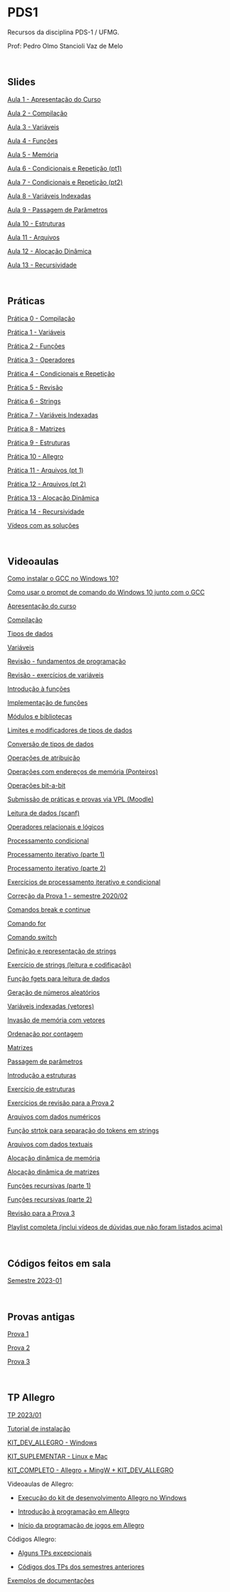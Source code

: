 # PDS1

Recursos da disciplina PDS-1 / UFMG.

Prof: Pedro Olmo Stancioli Vaz de Melo

<BR>

## Slides
  

[Aula 1 - Apresentação do Curso](https://docs.google.com/presentation/d/1ZH61XcHIhw61DdTsRbzzkYCNteDdXl9gp0fibx6K_r4/edit?usp=share_link)

[Aula 2 - Compilação](https://docs.google.com/presentation/d/1_v1HKznkARV1nJP5vwE1EjUxMYJVwgVqe_MY-qHwd6Y/edit?usp=share_link)

[Aula 3 - Variáveis](https://docs.google.com/presentation/d/1jNsUuPqwvS2vYUu-nQ9gGhm0i3jRLrcvsSJzUdMBeBQ/edit?usp=share_link)

[Aula 4 - Funções](https://docs.google.com/presentation/d/1nDh5qU25UGW5IqKK-0weHNbuoAgqrN5cYkh0H7Oyu0U/edit?usp=share_link)

[Aula 5 - Memória](https://docs.google.com/presentation/d/1SRK-B5gysUeR49jJngYS_P5Mc4JankPfyuzyA35NhsI/edit?usp=share_link)

[Aula 6 - Condicionais e Repetição (pt1)](https://docs.google.com/presentation/d/10Dlsk1EDG2RCVPS3qlpoaMJJH3x4WptfupdOdQ_gbG8/edit?usp=share_link)

[Aula 7 - Condicionais e Repetição (pt2)](https://docs.google.com/presentation/d/10uvwpKghmGptpq5MyoLhn10GV2Da1brJy4lkMxAY9jg/edit?usp=share_link)

[Aula 8 - Variáveis Indexadas](https://docs.google.com/presentation/d/1uQpVZXrZV-A17-kQZKE6jTFGaifAuRQ5eAkDlnOp8Kc/edit?usp=share_link)

[Aula 9 - Passagem de Parâmetros](https://docs.google.com/presentation/d/1FmjuTqFG1J8-Dy0q0wKHXqXdATsHtCGfFmcbx3X6Rf8/edit?usp=share_link)

[Aula 10 - Estruturas](https://docs.google.com/presentation/d/1Gi6PrunabsTtqL0XOG22ATIUzKJJgxh9n1oLu5hbtv0/edit?usp=share_link)

[Aula 11 - Arquivos](https://docs.google.com/presentation/d/11Wsmlzl_M7E-depg9NRN4UgqZ40rTOfGg8om6Z3_PPk/edit?usp=share_link)

[Aula 12 - Alocação Dinâmica](https://docs.google.com/presentation/d/1c5JEfEQNFkNLwyj4s0lwoVlS9HF_HJZQlTaiMJK4PMY/edit?usp=share_link)

[Aula 13 - Recursividade](https://docs.google.com/presentation/d/1CSU8ABKYgKlEO-s-YpKs7lgnJ2dVfMAxsVmnLI8v4Uw/edit?usp=share_link)

<BR>

## Práticas

[Prática 0 - Compilação](https://docs.google.com/document/d/1PAz73wA_4YDOatD3txwNrrYGBI4UxINfU7ar2_-3T-I/edit?usp=share_link)

[Prática 1 - Variáveis](https://docs.google.com/document/d/17f5YM2ZmPxCjbSdGB11vbnZ7sd0Xi4kW2fwoz3gJ8q8/edit?usp=share_link)

[Prática 2 - Funções](https://docs.google.com/document/d/1PZDx6oylI-DKI4eQBfEJk6kR8ka-PY-UoA5hdUdCBIQ/edit?usp=share_link)

[Prática 3 - Operadores](https://docs.google.com/document/d/1Zbi6oGezLEnLZZUUsk8GNY31DjRbuuRC-GN_L3J3-ek/edit?usp=share_link)

[Prática 4 - Condicionais e Repetição](https://docs.google.com/document/d/1mKenlTsLa_yRatx93-yLEkZrLvCsiOMZfcFhUAprO44/edit?usp=share_link)

[Prática 5 - Revisão](https://docs.google.com/document/d/1DjNbkDIYqMxxHPhWraglgpHhlP8bQ2ZlEImOB6PfEs0/edit?usp=share_link)

[Prática 6 - Strings](https://docs.google.com/document/d/1LUv4eObyDSE7fyYkvGKwWW93Tb9wugcNp2Zxct0hsy4/edit?usp=share_link)

[Prática 7 - Variáveis Indexadas](https://docs.google.com/document/d/10jv-PSaI4sLmlCnyg2vZDSw5nl0DOoV8MDRPmZpwm1I/edit?usp=share_link)

[Prática 8 - Matrizes](https://docs.google.com/document/d/1PFcqKrXmqsnX-xspBO8E4sd8ZkRTUONGd3lCGwP5DRs/edit?usp=share_link)

[Prática 9 - Estruturas](https://docs.google.com/document/d/1ktqClTVQTV2wWat0QdGrJVjOdpVpCMBuPLwQIJfEi1g/edit?usp=share_link)

[Prática 10 - Allegro](https://docs.google.com/document/d/17BsTJKgWA0EoVToPTKvqdEz_QZPb9vOarZeNJ2dAA0I/edit?usp=share_link)

[Prática 11 - Arquivos (pt 1)](https://docs.google.com/document/d/1wjlWk6t_ac2qlqlanNPzxQ0dul6PzzJiveI4GWTqVZc/edit?usp=share_link)

[Prática 12 - Arquivos (pt 2)](https://docs.google.com/presentation/d/1rXhsg4r1icyEDaYg0fbDE01vqXxcMd4AXZNoUpiY760/edit?usp=share_link)

[Prática 13 - Alocação Dinâmica](https://docs.google.com/document/d/1rsmRYzmrWDYS0j7Xek2GpqiBshbnSQF9kdzL9fuphuc/edit?usp=share_link)

[Prática 14 - Recursividade](https://docs.google.com/document/d/1_GrtKtgrMp6y4LXD4WhRmbq7pF86dZwyd4t-AZVp0YE/edit?usp=share_link)

[Vídeos com as soluções](https://docs.google.com/document/d/1eb5T6OouGTbBMNeXZfzVXEhrhMXNfeuz45IjIb-31BI/edit?usp=share_link)

<BR>

## Videoaulas

[Como instalar o GCC no Windows 10?](https://youtu.be/FzPBZjkoEmA)

[Como usar o prompt de comando do Windows 10 junto com o GCC](https://www.youtube.com/watch?v=55UX7YpRTig&list=PL_ClcqWHc8M-K0Q1AOpHCLzN_lKljdT1G&index=6)

[Apresentação do curso](https://www.youtube.com/watch?v=M4fIZBNC88E&list=PL_ClcqWHc8M-K0Q1AOpHCLzN_lKljdT1G&index=1)

[Compilação](https://www.youtube.com/watch?v=vBtWpewKbqY&list=PL_ClcqWHc8M-K0Q1AOpHCLzN_lKljdT1G&index=7)

[Tipos de dados](https://www.youtube.com/watch?v=k3zOQPeHu6o&list=PL_ClcqWHc8M-K0Q1AOpHCLzN_lKljdT1G&index=8)

[Variáveis](https://www.youtube.com/watch?v=v1vm2yT7xw4&list=PL_ClcqWHc8M-K0Q1AOpHCLzN_lKljdT1G&index=11)

[Revisão - fundamentos de programação](https://www.youtube.com/watch?v=Xgr_wfhX-4M&list=PL_ClcqWHc8M-K0Q1AOpHCLzN_lKljdT1G&index=12)

[Revisão - exercícios de variáveis](https://www.youtube.com/watch?v=Qy42xVmwKdM&list=PL_ClcqWHc8M-K0Q1AOpHCLzN_lKljdT1G&index=15)

[Introdução à funções](https://www.youtube.com/watch?v=4n_viRgIDbY&list=PL_ClcqWHc8M-K0Q1AOpHCLzN_lKljdT1G&index=16)

[Implementação de funções](https://www.youtube.com/watch?v=UhruSRCgcyQ&list=PL_ClcqWHc8M-K0Q1AOpHCLzN_lKljdT1G&index=17)

[Módulos e bibliotecas](https://www.youtube.com/watch?v=fOX2h6zNejU&list=PL_ClcqWHc8M-K0Q1AOpHCLzN_lKljdT1G&index=18)

[Limites e modificadores de tipos de dados](https://www.youtube.com/watch?v=VIhap5vHlDQ&list=PL_ClcqWHc8M-K0Q1AOpHCLzN_lKljdT1G&index=22)

[Conversão de tipos de dados](https://www.youtube.com/watch?v=57USmya7A2w&list=PL_ClcqWHc8M-K0Q1AOpHCLzN_lKljdT1G&index=23)

[Operações de atribuição](https://www.youtube.com/watch?v=DgQbhnv4VVg&list=PL_ClcqWHc8M-K0Q1AOpHCLzN_lKljdT1G&index=25)

[Operações com endereços de memória (Ponteiros)](https://www.youtube.com/watch?v=7MgzPjqjo5M&list=PL_ClcqWHc8M-K0Q1AOpHCLzN_lKljdT1G&index=24)

[Operações bit-a-bit](https://www.youtube.com/watch?v=y--jQCcNedE&list=PL_ClcqWHc8M-K0Q1AOpHCLzN_lKljdT1G&index=26)

[Submissão de práticas e provas via VPL (Moodle)](https://www.youtube.com/watch?v=41eTerF9kL8&list=PL_ClcqWHc8M-K0Q1AOpHCLzN_lKljdT1G&index=27)

[Leitura de dados (scanf)](https://www.youtube.com/watch?v=3-gpBalia1o&list=PL_ClcqWHc8M-K0Q1AOpHCLzN_lKljdT1G&index=28)

[Operadores relacionais e lógicos](https://www.youtube.com/watch?v=L21No4e31lo&list=PL_ClcqWHc8M-K0Q1AOpHCLzN_lKljdT1G&index=32)

[Processamento condicional](https://www.youtube.com/watch?v=fp9Gag6byTU&list=PL_ClcqWHc8M-K0Q1AOpHCLzN_lKljdT1G&index=33)

[Processamento iterativo (parte 1)](https://www.youtube.com/watch?v=OMSzVQxd5L8&list=PL_ClcqWHc8M-K0Q1AOpHCLzN_lKljdT1G&index=34)

[Processamento iterativo (parte 2)](https://www.youtube.com/watch?v=Kq8YaDFE6A0&list=PL_ClcqWHc8M-K0Q1AOpHCLzN_lKljdT1G&index=35)

[Exercícios de processamento iterativo e condicional](https://www.youtube.com/watch?v=kTY82RuD4CQ&list=PL_ClcqWHc8M-K0Q1AOpHCLzN_lKljdT1G&index=37)

[Correção da Prova 1 - semestre 2020/02](https://www.youtube.com/watch?v=EDo-awBmIFE&list=PL_ClcqWHc8M-K0Q1AOpHCLzN_lKljdT1G&index=40)

[Comandos break e continue](https://www.youtube.com/watch?v=CbBpFOvs1xw&list=PL_ClcqWHc8M-K0Q1AOpHCLzN_lKljdT1G&index=41)

[Comando for](https://www.youtube.com/watch?v=XInqo9e988Q&list=PL_ClcqWHc8M-K0Q1AOpHCLzN_lKljdT1G&index=42)

[Comando switch](https://www.youtube.com/watch?v=nl3WXIt94r0&list=PL_ClcqWHc8M-K0Q1AOpHCLzN_lKljdT1G&index=43)

[Definição e representação de strings](https://www.youtube.com/watch?v=2uR6ZPd5q7g&list=PL_ClcqWHc8M-K0Q1AOpHCLzN_lKljdT1G&index=44)

[Exercício de strings (leitura e codificação)](https://www.youtube.com/watch?v=LdydCAuUaKY&list=PL_ClcqWHc8M-K0Q1AOpHCLzN_lKljdT1G&index=45)

[Função fgets para leitura de dados](https://www.youtube.com/watch?v=mSdZTkrqQ2c&list=PL_ClcqWHc8M-K0Q1AOpHCLzN_lKljdT1G&index=48)

[Geração de números aleatórios](https://www.youtube.com/watch?v=RCCPpXOBCMM&list=PL_ClcqWHc8M-K0Q1AOpHCLzN_lKljdT1G&index=50)

[Variáveis indexadas (vetores)](https://www.youtube.com/watch?v=k-e_egOU-o4&list=PL_ClcqWHc8M-K0Q1AOpHCLzN_lKljdT1G&index=51)

[Invasão de memória com vetores](https://www.youtube.com/watch?v=t289mjFMUzA&list=PL_ClcqWHc8M-K0Q1AOpHCLzN_lKljdT1G&index=52)

[Ordenação por contagem](https://www.youtube.com/watch?v=od6icAXsEL4&list=PL_ClcqWHc8M-K0Q1AOpHCLzN_lKljdT1G&index=55)

[Matrizes](https://www.youtube.com/watch?v=YA-F7RkV8QI&list=PL_ClcqWHc8M-K0Q1AOpHCLzN_lKljdT1G&index=56)

[Passagem de parâmetros](https://www.youtube.com/watch?v=9I9e9WAhEfs&list=PL_ClcqWHc8M-K0Q1AOpHCLzN_lKljdT1G&index=57)

[Introdução a estruturas](https://www.youtube.com/watch?v=JmcsKxCOevY&list=PL_ClcqWHc8M-K0Q1AOpHCLzN_lKljdT1G&index=58)

[Exercício de estruturas](https://www.youtube.com/watch?v=wX4JJp4LOJU&list=PL_ClcqWHc8M-K0Q1AOpHCLzN_lKljdT1G&index=59)

[Exercícios de revisão para a Prova 2](https://www.youtube.com/watch?v=mrmNK2NPtQU&list=PL_ClcqWHc8M-K0Q1AOpHCLzN_lKljdT1G&index=70)

[Arquivos com dados numéricos](https://www.youtube.com/watch?v=L48F6BHJ5o4&list=PL_ClcqWHc8M-K0Q1AOpHCLzN_lKljdT1G&index=72)

[Função strtok para separação do tokens em strings](https://www.youtube.com/watch?v=n69hFFK2C9I&list=PL_ClcqWHc8M-K0Q1AOpHCLzN_lKljdT1G&index=73)

[Arquivos com dados textuais](https://www.youtube.com/watch?v=0S3ourscxj8&list=PL_ClcqWHc8M-K0Q1AOpHCLzN_lKljdT1G&index=74)

[Alocação dinâmica de memória](https://www.youtube.com/watch?v=RktJUMFynNo&list=PL_ClcqWHc8M-K0Q1AOpHCLzN_lKljdT1G&index=76)

[Alocação dinâmica de matrizes](https://www.youtube.com/watch?v=XE0anl8ckSM&list=PL_ClcqWHc8M-K0Q1AOpHCLzN_lKljdT1G&index=77)

[Funções recursivas (parte 1)](https://www.youtube.com/watch?v=-V3KXF094-0&list=PL_ClcqWHc8M-K0Q1AOpHCLzN_lKljdT1G&index=79)

[Funções recursivas (parte 2)](https://www.youtube.com/watch?v=T2m0NoEEvFE&list=PL_ClcqWHc8M-K0Q1AOpHCLzN_lKljdT1G&index=80)

[Revisão para a Prova 3](https://www.youtube.com/watch?v=LuX-px6vLrA&list=PL_ClcqWHc8M-K0Q1AOpHCLzN_lKljdT1G&index=82)

[Playlist completa (inclui vídeos de dúvidas que não foram listados acima)](https://www.youtube.com/watch?v=M4fIZBNC88E&list=PL_ClcqWHc8M-K0Q1AOpHCLzN_lKljdT1G&pp=gAQB)

<BR>

## Códigos feitos em sala

[Semestre 2023-01](https://github.com/pedroolmo/pedroolmo.github.io/tree/main/teaching/code_pds1_2023_1)

<BR>

## Provas antigas

[Prova 1](https://drive.google.com/drive/folders/1y8tcxxrpitfgdkqFOcgwJibrQsjQTTEw?usp=share_link)

[Prova 2](https://drive.google.com/drive/folders/1lNcyR6M0WKLAHZrTlm8MOB23fWm5z3h9?usp=share_link)

[Prova 3](https://drive.google.com/drive/folders/1Y6Kd457cO5k8WwpIHzkb6OAVh_RMkoP_?usp=share_link)

<BR>

## TP Allegro

[TP 2023/01](https://www.dropbox.com/s/ujyxuw7hhdopghg/TP_2023_01.zip?dl=0)

[Tutorial de instalação](https://docs.google.com/document/d/1W6KCcpRKO2-3iEuoTFtMYqiB7INfVUjxjSo-p_pNtMg/edit?usp=sharing)

[KIT_DEV_ALLEGRO - Windows](https://drive.google.com/file/d/1bS4PmLoJDCdo9AOkshg0aWm2FE7xg44K/view?usp=share_link)

[KIT_SUPLEMENTAR - Linux e Mac](https://drive.google.com/file/d/19Jfn2W1-2ooCibaF852m3ebJUK8_MCFs/view?usp=share_link)

[KIT_COMPLETO - Allegro + MingW + KIT_DEV_ALLEGRO](https://drive.google.com/file/d/19IiiJEr1gwf1yT5ODMnjzV2swbtAOz_U/view?usp=share_link)

Videoaulas de Allegro:

* [Execução do kit de desenvolvimento Allegro no Windows](https://www.youtube.com/watch?v=Jdgki2L0Ue8&list=PL_ClcqWHc8M-K0Q1AOpHCLzN_lKljdT1G&index=63)

* [Introdução à programação em Allegro](https://www.youtube.com/watch?v=NrsO89Er6ec&list=PL_ClcqWHc8M-K0Q1AOpHCLzN_lKljdT1G&index=64)

* [Início da programação de jogos em Allegro](https://www.youtube.com/watch?v=FhlHDtLTek0&list=PL_ClcqWHc8M-K0Q1AOpHCLzN_lKljdT1G&index=65)

Códigos Allegro:

* [Alguns TPs excepcionais](https://drive.google.com/file/d/1jC_hauDGNvV0QaWCLFJ7BD8RR9xWOElk/view?usp=share_link)

* [Códigos dos TPs dos semestres anteriores](https://drive.google.com/file/d/19vCVPYosxNxcKY9X_rokB2ml9QiCut61/view?usp=share_link)

[Exemplos de documentações](https://drive.google.com/file/d/1KPl5y2DVEZqTW-Rrhor5SFhGLffGOJ0r/view?usp=share_link)

